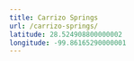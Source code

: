 ```yaml
---
title: Carrizo Springs
url: /carrizo-springs/
latitude: 28.524908800000002
longitude: -99.86165290000001
---
```

